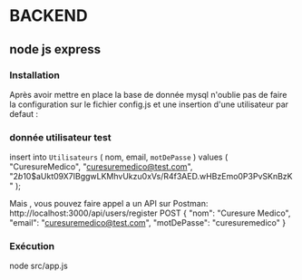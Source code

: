 # BACKEND
## node js express

### Installation
Après avoir mettre en place la base de donnée mysql 
n'oublie pas de faire la configuration sur le fichier config.js
et une insertion d'une utilisateur par defaut : 

### donnée utilisateur test
insert into 
  `Utilisateurs` (
    nom, 
    email, 
    `motDePasse`
  )
values
  (
    "CuresureMedico", 
    "curesuremedico@test.com", 
    "$2b$10$aUkt09X7IBggwLKMhvUkzu0xVs/R4f3AED.wHBzEmo0P3PvSKnBzK"
  );

Mais , vous pouvez faire appel a un API sur Postman:
http://localhost:3000/api/users/register
POST
{
  "nom": "Curesure Medico",
  "email": "curesuremedico@test.com",
  "motDePasse": "curesuremedico"
}

### Exécution
node src/app.js
